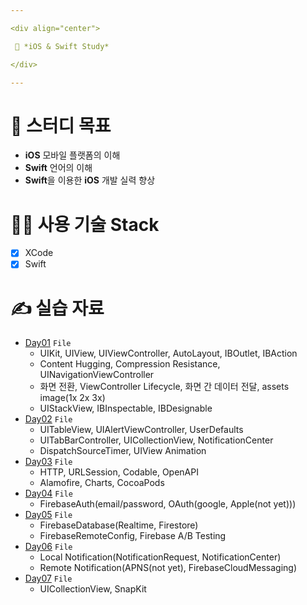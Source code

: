 ```yaml
---

<div align="center">

 💜 *iOS & Swift Study*

</div>

---
```


# 🧐 스터디 목표
- **iOS** 모바일 플랫폼의 이해  
- **Swift** 언어의 이해  
- **Swift**을 이용한 **iOS** 개발 실력 향상  

# 👨‍💻 사용 기술 Stack
- [x] XCode  
- [x] Swift  

# ✍️ 실습 자료
- [Day01](https://github.com/DCherish/iOS_N_Swift/tree/main/Day01) `File`  
  - UIKit, UIView, UIViewController, AutoLayout, IBOutlet, IBAction  
  - Content Hugging, Compression Resistance, UINavigationViewController  
  - 화면 전환, ViewController Lifecycle, 화면 간 데이터 전달, assets image(1x 2x 3x)  
  - UIStackView, IBInspectable, IBDesignable  
- [Day02](https://github.com/DCherish/iOS_N_Swift/tree/main/Day02) `File`  
  - UITableView, UIAlertViewController, UserDefaults  
  - UITabBarController, UICollectionView, NotificationCenter  
  - DispatchSourceTimer, UIView Animation  
- [Day03](https://github.com/DCherish/iOS_N_Swift/tree/main/Day03) `File`  
  - HTTP, URLSession, Codable, OpenAPI  
  - Alamofire, Charts, CocoaPods  
- [Day04](https://github.com/DCherish/iOS_N_Swift/tree/main/Day04) `File`  
  - FirebaseAuth(email/password, OAuth(google, Apple(not yet)))  
- [Day05](https://github.com/DCherish/iOS_N_Swift/tree/main/Day05) `File`  
  - FirebaseDatabase(Realtime, Firestore)  
  - FirebaseRemoteConfig, Firebase A/B Testing  
- [Day06](https://github.com/DCherish/iOS_N_Swift/tree/main/Day06) `File`  
  - Local Notification(NotificationRequest, NotificationCenter)  
  - Remote Notification(APNS(not yet), FirebaseCloudMessaging)  
- [Day07](https://github.com/DCherish/iOS_N_Swift/tree/main/Day07) `File`  
  - UICollectionView, SnapKit  